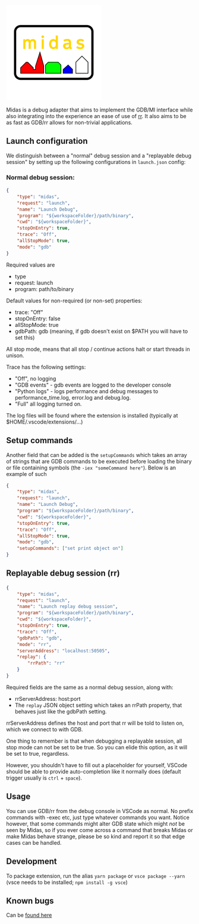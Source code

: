 ![Midas](index_large.png)

Midas is a debug adapter that aims to implement the GDB/MI interface while also integrating into the experience an ease of use of [rr](https://rr-project.org/). It also aims to be as fast as GDB/rr allows for non-trivial applications.

## Launch configuration

We distinguish between a "normal" debug session and a "replayable debug session" by setting up the following configurations
in `launch.json` config:

### Normal debug session:
```json
{
    "type": "midas",
    "request": "launch",
    "name": "Launch Debug",
    "program": "${workspaceFolder}/path/binary",
    "cwd": "${workspaceFolder}",
    "stopOnEntry": true,
    "trace": "Off",
    "allStopMode": true,
    "mode": "gdb"
}
```
Required values are
- type
- request: launch
- program: path/to/binary

Default values for non-required (or non-set) properties:
- trace: "Off"
- stopOnEntry: false
- allStopMode: true
- gdbPath: gdb (meaning, if gdb doesn't exist on $PATH you will have to set this)

All stop mode, means that all stop / continue actions halt or start threads in unison.

Trace has the following settings:
- "Off", no logging
- "GDB events" - gdb events are logged to the developer console
- "Python logs" - logs performance and debug messages to performance_time.log, error.log and debug.log.
- "Full" all logging turned on.

The log files will be found where the extension is installed (typically at $HOME/.vscode/extensions/...)

## Setup commands
Another field that can be added is the `setupCommands` which takes an array of strings that are GDB commands to be executed before
loading the binary or file containing symbols (the `-iex "someCommand here"`). Below is an example of such

```json
{
    "type": "midas",
    "request": "launch",
    "name": "Launch Debug",
    "program": "${workspaceFolder}/path/binary",
    "cwd": "${workspaceFolder}",
    "stopOnEntry": true,
    "trace": "Off",
    "allStopMode": true,
    "mode": "gdb",
    "setupCommands": ["set print object on"]
}
```

## Replayable debug session (rr)

```json
{
    "type": "midas",
    "request": "launch",
    "name": "Launch replay debug session",
    "program": "${workspaceFolder}/path/binary",
    "cwd": "${workspaceFolder}",
    "stopOnEntry": true,
    "trace": "Off",
    "gdbPath": "gdb",
    "mode": "rr",
    "serverAddress": "localhost:50505",
    "replay": {
        "rrPath": "rr"
    }
}
```

Required fields are the same as a normal debug session, along with:
- rrServerAddress: host:port
- The `replay` JSON object setting which takes an rrPath property, that behaves just like the gdbPath setting.

rrServerAddress defines the host and port that rr will be told to listen on, which we connect to with GDB.

One thing to remember is that when debugging a replayable session, all stop mode can not be set to be true. So you can elide this option, as it will be set to true, regardless.

However, you shouldn't have to fill out a placeholder for yourself, VSCode should be able to provide auto-completion like it normally does (default trigger usually is `ctrl` + `space`).

## Usage
You can use GDB/rr from the debug console in VSCode as normal. No prefix commands with -exec etc, just type whatever commands you want. Notice however, that some commands might alter GDB state which might *not* be seen by Midas, so if you ever come across a command that breaks Midas or make Midas behave strange, please be so kind and report it so that edge cases can be handled.

## Development

To package extension, run the alias
`yarn package` or `vsce package --yarn` (vsce needs to be installed; `npm install -g vsce`)

## Known bugs
Can be [found here](BUGS.MD)
